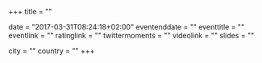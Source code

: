 +++
title = ""

date = "2017-03-31T08:24:18+02:00"
eventenddate = ""
eventtitle = ""
eventlink = ""
ratinglink = ""
twittermoments = ""
videolink = ""
slides = ""

city = ""
country = ""
+++